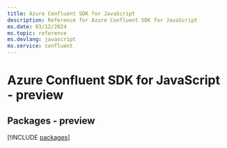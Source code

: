 ```yaml
---
title: Azure Confluent SDK for JavaScript
description: Reference for Azure Confluent SDK for JavaScript
ms.date: 03/12/2024
ms.topic: reference
ms.devlang: javascript
ms.service: confluent
---
```

# Azure Confluent SDK for JavaScript - preview
## Packages - preview
[!INCLUDE [packages](confluent-index.md)]
